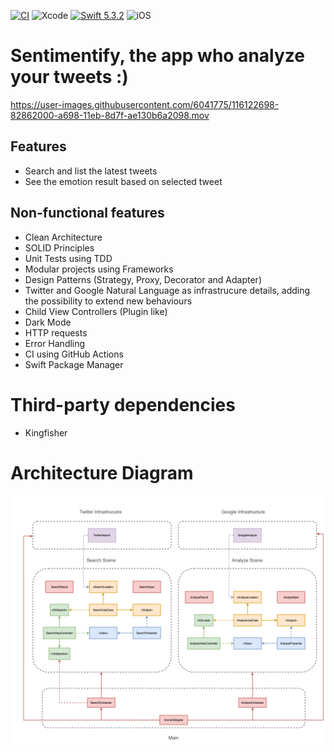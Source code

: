[![CI](https://github.com/dev-thalizao/sentimentify-ios/actions/workflows/ci.yml/badge.svg)](https://github.com/dev-thalizao/sentimentify-ios/actions/workflows/ci.yml)
![Xcode](https://img.shields.io/badge/Xcode-12.4-blue.svg?style=flat)
[![Swift 5.3.2](https://img.shields.io/badge/Swift-5.3.2-orange.svg?style=flat)](https://swift.org)
![iOS](https://img.shields.io/badge/iOS-14.4-red?style=flat)

# Sentimentify,  the app who analyze your tweets :)
https://user-images.githubusercontent.com/6041775/116122698-82862000-a698-11eb-8d7f-ae130b6a2098.mov

## Features

- Search and list the latest tweets
- See the emotion result based on selected tweet

## Non-functional features

- Clean Architecture
- SOLID Principles
- Unit Tests using TDD
- Modular projects using Frameworks
- Design Patterns (Strategy, Proxy, Decorator and Adapter)
- Twitter and Google Natural Language as infrastrucure details, adding the possibility to extend new behaviours
- Child View Controllers (Plugin like)
- Dark Mode
- HTTP requests
- Error Handling
- CI using GitHub Actions
- Swift Package Manager

# Third-party dependencies
- Kingfisher

# Architecture Diagram
![architecture](./.github/images/architecture.png)


